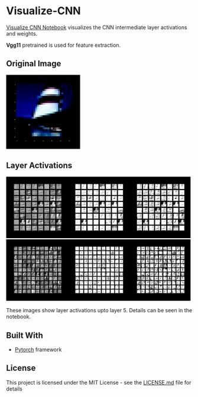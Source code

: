 # Visualize-CNN
[Visualize CNN Notebook](https://github.com/abhigoogol/Visualize-CNN/blob/master/Visualizing_CNN_layers.ipynb) visualizes the CNN intermediate layer activations and weights.

**Vgg11** pretrained is used for feature extraction.

## Original Image
<span><img src="./activation_images/original_image.png" alt="original image" title="Original Image" width=200px/></span>

## Layer Activations
<img src="activation_images/figure_0.png" alt="Layer 0" title="Layer 0" width="33%"/><img src="activation_images/figure_1.png" alt="Layer 1" title="Layer 1" width="33%"/><img src="activation_images/figure_2.png" alt="Layer 2" title="Layer 2" width="33%"/><img src="activation_images/figure_3.png" alt="Layer 3" title="Layer 3" width="33%"/><img src="activation_images/figure_4.png" alt="Layer 4" title="Layer 4" width="33%"/><img src="activation_images/figure_5.png" alt="Layer 5" title="Layer 5" width="33%"/>

These images show layer activations upto layer 5. Details can be seen in the notebook.

## Built With

* [Pytorch](https://pytorch.org/) framework 

## License
This project is licensed under the MIT License - see the [LICENSE.md](https://github.com/abhigoogol/Visualize-CNN/blob/master/LICENSE) file for details
